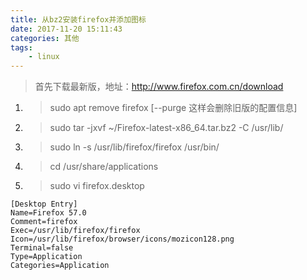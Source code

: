 ```yaml
---
title: 从bz2安装firefox并添加图标
date: 2017-11-20 15:11:43
categories: 其他
tags: 
    - linux
---
```


> 首先下载最新版，地址：http://www.firefox.com.cn/download

1. > sudo apt remove firefox  [--purge 这样会删除旧版的配置信息]

2. > sudo tar -jxvf ~/Firefox-latest-x86_64.tar.bz2 -C /usr/lib/  

3. > sudo ln -s /usr/lib/firefox/firefox /usr/bin/  

4. > cd /usr/share/applications  

5. > sudo vi firefox.desktop  

```flow js
[Desktop Entry]  
Name=Firefox 57.0
Comment=firefox
Exec=/usr/lib/firefox/firefox  
Icon=/usr/lib/firefox/browser/icons/mozicon128.png  
Terminal=false  
Type=Application  
Categories=Application
```
